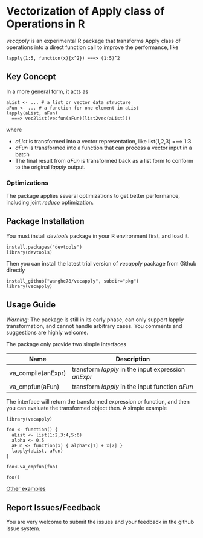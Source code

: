 # Vectorization of Apply class of Operations in R

*vecapply* is an experimental R package that transforms Apply class of 
operations into a direct function call to improve the performance, like
```
lapply(1:5, function(x){x^2}) ===> (1:5)^2
```
## Key Concept

In a more general form, it acts as
```
aList <- ... # a list or vector data structure
aFun <- ... # a function for one element in aList
lapply(aList, aFun) 
  ===> vec2list(vecfun(aFun)(list2vec(aList)))
```
where

* _aList_ is transformed into a vector representation, like list(1,2,3) ===> 1:3
* _aFun_ is transformed into a function that can process a vector input in a batch
* The final result from _aFun_ is transformed back as a list form to conform to the original _lapply_ output.

### Optimizations
The package applies several optimizations to get better performance, including joint _reduce_ optimization.

## Package Installation

You must install _devtools_ package in your R environment first, and load it.
```
install.packages("devtools")
library(devtools)
```

Then you can install the latest trial version of  _vecapply_ package from Github directly
```
install_github("wanghc78/vecapply", subdir="pkg")
library(vecapply)
```


## Usage Guide
*Warning*: The package is still in its early phase, can only support lapply transformation, 
and cannot handle arbitrary cases. You comments and suggestions are highly welcome.

The package only provide two simple interfaces

| Name | Description |
|------|-------------|
|va_compile(anExpr)| transform _lapply_ in the input expression _anExpr_|
|va_cmpfun(aFun) | transform _lapply_ in the input function _aFun_ |

The interface will return the transformed expression or function, and then you can evaluate
the transformed object then. A simple example

```
library(vecapply)

foo <- function() {
  aList <- list(1:2,3:4,5:6)
  alpha <- 0.5
  aFun <- function(x) { alpha*x[1] + x[2] }
  lapply(aList, aFun)
}

foo<-va_cmpfun(foo)

foo()
```

[Other examples](Examples.md)


## Report Issues/Feedback 

You are very welcome to submit the issues and your feedback in the github issue system.



